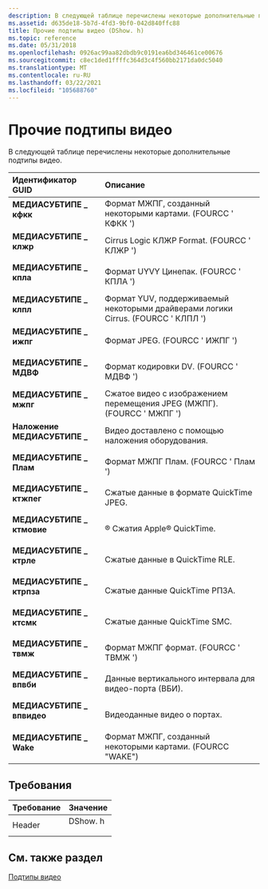 ```yaml
---
description: В следующей таблице перечислены некоторые дополнительные подтипы видео.
ms.assetid: d635de18-5b7d-4fd3-9bf0-042d840ffc88
title: Прочие подтипы видео (DShow. h)
ms.topic: reference
ms.date: 05/31/2018
ms.openlocfilehash: 0926ac99aa82dbdb9c0191ea6bd346461ce00676
ms.sourcegitcommit: c8ec1ded1ffffc364d3c4f560bb2171da0dc5040
ms.translationtype: MT
ms.contentlocale: ru-RU
ms.lasthandoff: 03/22/2021
ms.locfileid: "105688760"
---
```

# <a name="miscellaneous-video-subtypes"></a>Прочие подтипы видео

В следующей таблице перечислены некоторые дополнительные подтипы видео.



| Идентификатор GUID                                                                                                                                                                                                                      | Описание                                                                     |
|:--------------------------------------------------------------------------------------------------------------------------------------------------------------------------------------------------------------------------|:--------------------------------------------------------------------------------|
| <span id="MEDIASUBTYPE_CFCC"></span><span id="mediasubtype_cfcc"></span><dl> <dt>**МЕДИАСУБТИПЕ \_ кфкк**</dt> </dl>                                                 | Формат МЖПГ, созданный некоторыми картами. (FOURCC ' КФКК ')<br/>                  |
| <span id="MEDIASUBTYPE_CLJR"></span><span id="mediasubtype_cljr"></span><dl> <dt>**МЕДИАСУБТИПЕ \_ клжр**</dt> </dl>                                                 | Cirrus Logic КЛЖР Format. (FOURCC ' КЛЖР ')<br/>                            |
| <span id="MEDIASUBTYPE_CPLA"></span><span id="mediasubtype_cpla"></span><dl> <dt>**МЕДИАСУБТИПЕ \_ кпла**</dt> </dl>                                                 | Формат UYVY Цинепак. (FOURCC ' КПЛА ')<br/>                                 |
| <span id="MEDIASUBTYPE_CLPL"></span><span id="mediasubtype_clpl"></span><dl> <dt>**МЕДИАСУБТИПЕ \_ клпл**</dt> </dl>                                                 | Формат YUV, поддерживаемый некоторыми драйверами логики Cirrus. (FOURCC ' КЛПЛ ')<br/> |
| <span id="MEDIASUBTYPE_IJPG"></span><span id="mediasubtype_ijpg"></span><dl> <dt>**МЕДИАСУБТИПЕ \_ ижпг**</dt> </dl>                                                 | Формат JPEG. (FOURCC ' ИЖПГ ')<br/>                              |
| <span id="MEDIASUBTYPE_MDVF"></span><span id="mediasubtype_mdvf"></span><dl> <dt>**МЕДИАСУБТИПЕ \_ МДВФ**</dt> </dl>                                                 | Формат кодировки DV. (FOURCC ' МДВФ ')<br/>                                |
| <span id="MEDIASUBTYPE_MJPG"></span><span id="mediasubtype_mjpg"></span><dl> <dt>**МЕДИАСУБТИПЕ \_ мжпг**</dt> </dl>                                                 | Сжатое видео с изображением перемещения JPEG (МЖПГ). (FOURCC ' МЖПГ ')<br/>                 |
| <span id="MEDIASUBTYPE_Overlay"></span><span id="mediasubtype_overlay"></span><span id="MEDIASUBTYPE_OVERLAY"></span><dl> <dt>**Наложение МЕДИАСУБТИПЕ \_**</dt> </dl> | Видео доставлено с помощью наложения оборудования.<br/>                              |
| <span id="MEDIASUBTYPE_Plum"></span><span id="mediasubtype_plum"></span><span id="MEDIASUBTYPE_PLUM"></span><dl> <dt>**МЕДИАСУБТИПЕ \_ Плам**</dt> </dl>             | Формат МЖПГ Плам. (FOURCC ' Плам ')<br/>                                    |
| <span id="MEDIASUBTYPE_QTJpeg"></span><span id="mediasubtype_qtjpeg"></span><span id="MEDIASUBTYPE_QTJPEG"></span><dl> <dt>**МЕДИАСУБТИПЕ \_ ктжпег**</dt> </dl>     | Сжатые данные в формате QuickTime JPEG.<br/>                                      |
| <span id="MEDIASUBTYPE_QTMovie"></span><span id="mediasubtype_qtmovie"></span><span id="MEDIASUBTYPE_QTMOVIE"></span><dl> <dt>**МЕДИАСУБТИПЕ \_ ктмовие**</dt> </dl> | ® Сжатия Apple® QuickTime.<br/>                                       |
| <span id="MEDIASUBTYPE_QTRle"></span><span id="mediasubtype_qtrle"></span><span id="MEDIASUBTYPE_QTRLE"></span><dl> <dt>**МЕДИАСУБТИПЕ \_ ктрле**</dt> </dl>         | Сжатые данные в QuickTime RLE.<br/>                                       |
| <span id="MEDIASUBTYPE_QTRpza"></span><span id="mediasubtype_qtrpza"></span><span id="MEDIASUBTYPE_QTRPZA"></span><dl> <dt>**МЕДИАСУБТИПЕ \_ ктрпза**</dt> </dl>     | Сжатые данные QuickTime РПЗА.<br/>                                      |
| <span id="MEDIASUBTYPE_QTSmc"></span><span id="mediasubtype_qtsmc"></span><span id="MEDIASUBTYPE_QTSMC"></span><dl> <dt>**МЕДИАСУБТИПЕ \_ ктсмк**</dt> </dl>         | Сжатые данные QuickTime SMC.<br/>                                       |
| <span id="MEDIASUBTYPE_TVMJ"></span><span id="mediasubtype_tvmj"></span><dl> <dt>**МЕДИАСУБТИПЕ \_ твмж**</dt> </dl>                                                 | Формат МЖПГ формат. (FOURCC ' ТВМЖ ')<br/>                              |
| <span id="MEDIASUBTYPE_VPVBI"></span><span id="mediasubtype_vpvbi"></span><dl> <dt>**МЕДИАСУБТИПЕ \_ впвби**</dt> </dl>                                              | Данные вертикального интервала для видео-порта (ВБИ).<br/>                    |
| <span id="MEDIASUBTYPE_VPVideo"></span><span id="mediasubtype_vpvideo"></span><span id="MEDIASUBTYPE_VPVIDEO"></span><dl> <dt>**МЕДИАСУБТИПЕ \_ впвидео**</dt> </dl> | Видеоданные видео о портах.<br/>                                               |
| <span id="MEDIASUBTYPE_WAKE"></span><span id="mediasubtype_wake"></span><dl> <dt>**МЕДИАСУБТИПЕ \_ Wake**</dt> </dl>                                                 | Формат МЖПГ, созданный некоторыми картами. (FOURCC "WAKE")<br/>                  |



## <a name="requirements"></a>Требования



| Требование | Значение |
|-------------------|------------------------------------------------------------------------------------|
| Header<br/> | <dl> <dt>DShow. h</dt> </dl> |



## <a name="see-also"></a>См. также раздел

<dl> <dt>

[Подтипы видео](video-subtypes.md)
</dt> </dl>

 

 




